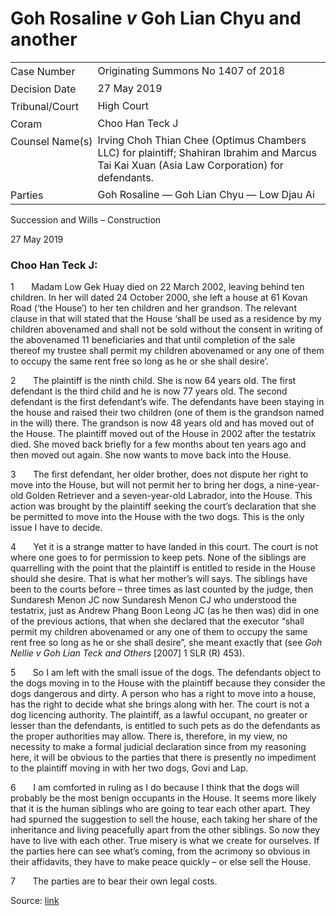# Goh Rosaline _v_ Goh Lian Chyu and another  

<table id="info-table"><tbody><tr class="info-row"><td class="txt-label" style="padding: 4px 0px; white-space: nowrap" valign="top">Case Number</td><td class="txt-body">Originating Summons No 1407 of 2018</td></tr><tr class="info-row"><td class="txt-label" style="padding: 4px 0px; white-space: nowrap" valign="top">Decision Date</td><td class="txt-body">27 May 2019</td></tr><tr class="info-row"><td class="txt-label" style="padding: 4px 0px; white-space: nowrap" valign="top">Tribunal/Court</td><td class="txt-body">High Court</td></tr><tr class="info-row"><td class="txt-label" style="padding: 4px 0px; white-space: nowrap" valign="top">Coram</td><td class="txt-body">Choo Han Teck J</td></tr><tr class="info-row"><td class="txt-label" style="padding: 4px 0px; white-space: nowrap" valign="top">Counsel Name(s)</td><td class="txt-body">Irving Choh Thian Chee (Optimus Chambers LLC) for plaintiff; Shahiran Ibrahim and Marcus Tai Kai Xuan (Asia Law Corporation) for defendants.</td></tr><tr class="info-row"><td class="txt-label" style="padding: 4px 0px; white-space: nowrap" valign="top">Parties</td><td class="txt-body">Goh Rosaline — Goh Lian Chyu — Low Djau Ai</td></tr></tbody></table>

Succession and Wills – Construction

27 May 2019

### Choo Han Teck J:

1       Madam Low Gek Huay died on 22 March 2002, leaving behind ten children. In her will dated 24 October 2000, she left a house at 61 Kovan Road (‘the House’) to her ten children and her grandson. The relevant clause in that will stated that the House ‘shall be used as a residence by my children abovenamed and shall not be sold without the consent in writing of the abovenamed 11 beneficiaries and that until completion of the sale thereof my trustee shall permit my children abovenamed or any one of them to occupy the same rent free so long as he or she shall desire’.

2       The plaintiff is the ninth child. She is now 64 years old. The first defendant is the third child and he is now 77 years old. The second defendant is the first defendant’s wife. The defendants have been staying in the house and raised their two children (one of them is the grandson named in the will) there. The grandson is now 48 years old and has moved out of the House. The plaintiff moved out of the House in 2002 after the testatrix died. She moved back briefly for a few months about ten years ago and then moved out again. She now wants to move back into the House.

3       The first defendant, her older brother, does not dispute her right to move into the House, but will not permit her to bring her dogs, a nine-year-old Golden Retriever and a seven-year-old Labrador, into the House. This action was brought by the plaintiff seeking the court’s declaration that she be permitted to move into the House with the two dogs. This is the only issue I have to decide.

4       Yet it is a strange matter to have landed in this court. The court is not where one goes to for permission to keep pets. None of the siblings are quarrelling with the point that the plaintiff is entitled to reside in the House should she desire. That is what her mother’s will says. The siblings have been to the courts before – three times as last counted by the judge, then Sundaresh Menon JC now Sundaresh Menon CJ who understood the testatrix, just as Andrew Phang Boon Leong JC (as he then was) did in one of the previous actions, that when she declared that the executor “shall permit my children abovenamed or any one of them to occupy the same rent free so long as he or she shall desire”, she meant exactly that (see _Goh Nellie v Goh Lian Teck and Others_ \[2007\] 1 SLR (R) 453).

5       So I am left with the small issue of the dogs. The defendants object to the dogs moving in to the House with the plaintiff because they consider the dogs dangerous and dirty. A person who has a right to move into a house, has the right to decide what she brings along with her. The court is not a dog licencing authority. The plaintiff, as a lawful occupant, no greater or lesser than the defendants, is entitled to such pets as do the defendants as the proper authorities may allow. There is, therefore, in my view, no necessity to make a formal judicial declaration since from my reasoning here, it will be obvious to the parties that there is presently no impediment to the plaintiff moving in with her two dogs, Govi and Lap.

6       I am comforted in ruling as I do because I think that the dogs will probably be the most benign occupants in the House. It seems more likely that it is the human siblings who are going to tear each other apart. They had spurned the suggestion to sell the house, each taking her share of the inheritance and living peacefully apart from the other siblings. So now they have to live with each other. True misery is what we create for ourselves. If the parties here can see what’s coming, from the acrimony so obvious in their affidavits, they have to make peace quickly – or else sell the House.

7       The parties are to bear their own legal costs.


Source: [link](https://www.lawnet.sg:443/lawnet/web/lawnet/free-resources?p_p_id=freeresources_WAR_lawnet3baseportlet&p_p_lifecycle=1&p_p_state=normal&p_p_mode=view&_freeresources_WAR_lawnet3baseportlet_action=openContentPage&_freeresources_WAR_lawnet3baseportlet_docId=%2FJudgment%2F23222-SSP.xml)